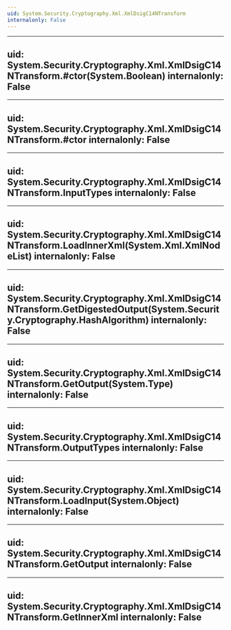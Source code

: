 ```yaml
---
uid: System.Security.Cryptography.Xml.XmlDsigC14NTransform
internalonly: False
---
```


---
uid: System.Security.Cryptography.Xml.XmlDsigC14NTransform.#ctor(System.Boolean)
internalonly: False
---

---
uid: System.Security.Cryptography.Xml.XmlDsigC14NTransform.#ctor
internalonly: False
---

---
uid: System.Security.Cryptography.Xml.XmlDsigC14NTransform.InputTypes
internalonly: False
---

---
uid: System.Security.Cryptography.Xml.XmlDsigC14NTransform.LoadInnerXml(System.Xml.XmlNodeList)
internalonly: False
---

---
uid: System.Security.Cryptography.Xml.XmlDsigC14NTransform.GetDigestedOutput(System.Security.Cryptography.HashAlgorithm)
internalonly: False
---

---
uid: System.Security.Cryptography.Xml.XmlDsigC14NTransform.GetOutput(System.Type)
internalonly: False
---

---
uid: System.Security.Cryptography.Xml.XmlDsigC14NTransform.OutputTypes
internalonly: False
---

---
uid: System.Security.Cryptography.Xml.XmlDsigC14NTransform.LoadInput(System.Object)
internalonly: False
---

---
uid: System.Security.Cryptography.Xml.XmlDsigC14NTransform.GetOutput
internalonly: False
---

---
uid: System.Security.Cryptography.Xml.XmlDsigC14NTransform.GetInnerXml
internalonly: False
---
